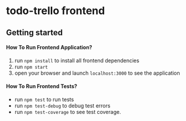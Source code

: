 # todo-trello frontend

## Getting started

#### How To Run Frontend Application?
1. run `npm install` to install all frontend dependencies
2. run `npm start`
3. open your browser and launch `localhost:3000` to see the application

#### How To Run Frontend Tests?
- run `npm test` to run tests
- run `npm test-debug` to debug test errors
- run `npm test-coverage` to see test coverage.